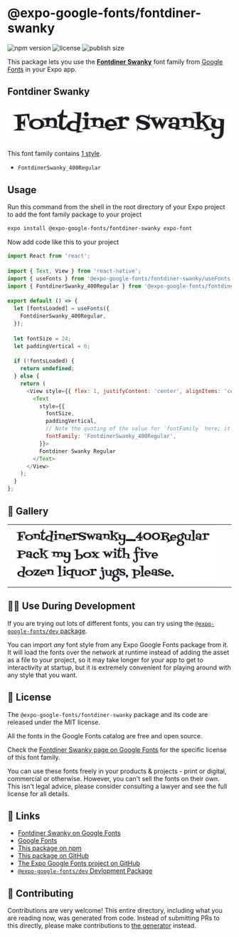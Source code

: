 # @expo-google-fonts/fontdiner-swanky

![npm version](https://flat.badgen.net/npm/v/@expo-google-fonts/fontdiner-swanky)
![license](https://flat.badgen.net/github/license/expo/google-fonts)
![publish size](https://flat.badgen.net/packagephobia/install/@expo-google-fonts/fontdiner-swanky)

This package lets you use the [**Fontdiner Swanky**](https://fonts.google.com/specimen/Fontdiner+Swanky) font family from [Google Fonts](https://fonts.google.com/) in your Expo app.

## Fontdiner Swanky

![Fontdiner Swanky](./font-family.png)

This font family contains [1 style](#-gallery).

- `FontdinerSwanky_400Regular`

## Usage

Run this command from the shell in the root directory of your Expo project to add the font family package to your project
```sh
expo install @expo-google-fonts/fontdiner-swanky expo-font
```

Now add code like this to your project
```js
import React from 'react';

import { Text, View } from 'react-native';
import { useFonts } from '@expo-google-fonts/fontdiner-swanky/useFonts';
import { FontdinerSwanky_400Regular } from '@expo-google-fonts/fontdiner-swanky/400Regular';

export default () => {
  let [fontsLoaded] = useFonts({
    FontdinerSwanky_400Regular,
  });

  let fontSize = 24;
  let paddingVertical = 6;

  if (!fontsLoaded) {
    return undefined;
  } else {
    return (
      <View style={{ flex: 1, justifyContent: 'center', alignItems: 'center' }}>
        <Text
          style={{
            fontSize,
            paddingVertical,
            // Note the quoting of the value for `fontFamily` here; it expects a string!
            fontFamily: 'FontdinerSwanky_400Regular',
          }}>
          Fontdiner Swanky Regular
        </Text>
      </View>
    );
  }
};

```

## 🔡 Gallery


||||
|-|-|-|
|![FontdinerSwanky_400Regular](.//400Regular/FontdinerSwanky_400Regular.ttf.png)||||


## 👩‍💻 Use During Development

If you are trying out lots of different fonts, you can try using the [`@expo-google-fonts/dev` package](https://github.com/expo/google-fonts/tree/master/font-packages/dev#readme).

You can import *any* font style from any Expo Google Fonts package from it. It will load the fonts
over the network at runtime instead of adding the asset as a file to your project, so it may take longer
for your app to get to interactivity at startup, but it is extremely convenient
for playing around with any style that you want.

## 📖 License

The `@expo-google-fonts/fontdiner-swanky` package and its code are released under the MIT license.

All the fonts in the Google Fonts catalog are free and open source.

Check the [Fontdiner Swanky page on Google Fonts](https://fonts.google.com/specimen/Fontdiner+Swanky) for the specific license of this font family.

You can use these fonts freely in your products & projects - print or digital, commercial or otherwise. However, you can't sell the fonts on their own. This isn't legal advice, please consider consulting a lawyer and see the full license for all details.

## 🔗 Links

- [Fontdiner Swanky on Google Fonts](https://fonts.google.com/specimen/Fontdiner+Swanky)
- [Google Fonts](https://fonts.google.com/)
- [This package on npm](https://www.npmjs.com/package/@expo-google-fonts/fontdiner-swanky)
- [This package on GitHub](https://github.com/expo/google-fonts/tree/master/font-packages/fontdiner-swanky)
- [The Expo Google Fonts project on GitHub](https://github.com/expo/google-fonts)
- [`@expo-google-fonts/dev` Devlopment Package](https://github.com/expo/google-fonts/tree/master/font-packages/dev)

## 🤝 Contributing

Contributions are very welcome! This entire directory, including what you are reading now, was generated from code. Instead of submitting PRs to this directly, please make contributions to [the generator](https://github.com/expo/google-fonts/tree/master/packages/generator) instead.
